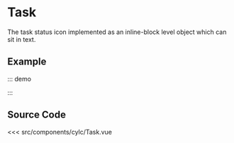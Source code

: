 # Task

The task status icon implemented as an inline-block level object
which can sit in text.

## Example

::: demo
<div id="app" class="job_theme--default">
  <task status="held" />
  <!-- task status="queued" / -->
  <task status="waiting" />
  <task status="expired" />
  <task status="preparing" />
  <task status="submitted" />
  <task status="running" />
  <task status="succeeded" />
  <task status="failed" />
  <task status="submit-failed" />
  <task status="unknown" />
  <task status="" />
</div>
:::

## Source Code

<SourceCode>
<<< src/components/cylc/Task.vue
</SourceCode>
